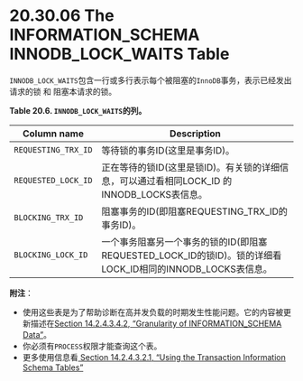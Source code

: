 # 20.30.06 The INFORMATION_SCHEMA INNODB_LOCK_WAITS Table

`INNODB_LOCK_WAITS`包含一行或多行表示每个被阻塞的`InnoDB`事务，表示已经发出请求的锁 和 阻塞本请求的锁。

**Table 20.6. `INNODB_LOCK_WAITS`的列。**

<table>
<thead>
<tr>
	<th scope="col">Column name</th>
	<th scope="col">Description</th>
</tr>
</thead>

<tbody>
<tr>
	<td scope="row"><code class="literal">REQUESTING_TRX_ID</code></td>
	<td>等待锁的事务ID(这里是事务ID)。</td>
</tr>

<tr>
	<td scope="row"><code class="literal">REQUESTED_LOCK_ID</code></td>
	<td>正在等待的锁ID(这里是锁ID)。有关锁的详细信息，可以通过看相同LOCK_ID 的INNODB_LOCKS表信息。</td>
</tr>

<tr>
	<td scope="row"><code class="literal">BLOCKING_TRX_ID</code></td>
	<td>阻塞事务的ID(即阻塞REQUESTING_TRX_ID的事务ID)。</td>
</tr>

<tr>
	<td scope="row"><code class="literal">BLOCKING_LOCK_ID</code></td>
	<td>一个事务阻塞另一个事务的锁的ID(即阻塞REQUESTED_LOCK_ID的锁ID)。锁的详细看LOCK_ID相同的INNODB_LOCKS表信息。</td>
</tr>
</tbody>
</table>

**附注**：

- 使用这些表是为了帮助诊断在高并发负载的时期发生性能问题。它的内容被更新描述在[Section 14.2.4.3.4.2, “Granularity of INFORMATION_SCHEMA Data”](../Chapter_14/14.02.04_InnoDB_Performance_Tuning_and_Troubleshooting.md#14.02.04.03.04.02)。
- 你必须有`PROCESS`权限才能查询这个表。
- 更多使用信息看[ Section 14.2.4.3.2.1, “Using the Transaction Information Schema Tables”](../Chapter_14/14.02.04_InnoDB_Performance_Tuning_and_Troubleshooting.md#14.02.04.03.02.01)